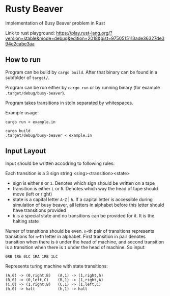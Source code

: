 # Rusty Beaver
Implementation of Busy Beaver problem in Rust

Link to rust playground:
https://play.rust-lang.org/?version=stable&mode=debug&edition=2018&gist=9750515113ade36327de394e2cabe3aa
## How to run
Program can be build by `cargo build`. After that binary can be found in a subfolder of `target/`.

Program can be run either by `cargo run` or by running binary (for example `.target/debug/busy-beaver`).

Program takes transitions in stdin separated by whitespaces.

Example usage:
```
cargo run < example.in
```
```
cargo build
.target/debug/busy-beaver < example.in
```
## Input Layout
Input should be written accodring to following rules:

Each transition is a 3 sign string \<sing\>\<transition\>\<state\>
* sign is either `0` or `1`. Denotes which sign should be written on a tape
* transition is either `L` or `R`. Denotes which way the head of tape should move (left or right)
* state is a capital letter `A`-`Z` | `h`. If a capital letter is accessible during simulation of busy beaver, all letters in alphabet before this letter should have transitions provided
* `h` is a special state and no transitions can be provided for it. It is the halting state

Numer of transitions should be even. `n`-th pair of transitions represents transitions for `n`-th letter in alphabet. First transition in pair denotes transition when there is `0` under the head of machine, and second transition is a transition when there is `1` under the head of machine.
So input:
```
0RB	1Rh	0LC	1RA	1RB	1LC	
```
Represents turing machine with state transitions:
```
(A,0) -> (0,right,B)   (A,1) -> (1,right,h)
(B,0) -> (0,left,C)    (B,1) -> (1,right,A)
(C,0) -> (1,right,B)   (C,1) -> (1,left,C)
(h,0) -> halt          (h,1) -> halt
```